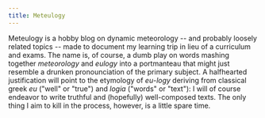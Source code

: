```yaml
---
title: Meteulogy
---
```


Meteulogy is a hobby blog on dynamic meteorology -- and probably loosely related topics -- made to document my learning trip in lieu of a curriculum and exams.
The name is, of course, a dumb play on words mashing together _meteorology_ and _eulogy_ into a portmanteau that might just resemble a drunken pronounciation of the primary subject.
A halfhearted justification will point to the etymology of _eu_-_logy_ deriving from classical greek _eu_ ("well" or "true") and _logia_ ("words" or "text"): I will of course endeavor to write truthful and (hopefully) well-composed texts.
The only thing I aim to kill in the process, however, is a little spare time.
